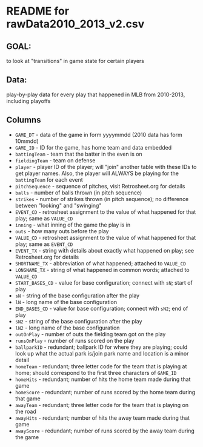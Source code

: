 # README for rawData2010_2013_v2.csv

## GOAL:
to look at "transitions" in game state for certain players

## Data:
play-by-play data for every play that happened in MLB from 2010-2013, including playoffs

## Columns
* `GAME_DT` - data of the game in form yyyymmdd (2010 data has form 10mmdd)
* `GAME_ID` - ID for the game, has home team and data embedded
* `battingTeam` - team that the batter in the even is on
* `fieldingTeam` - team on defense
* `player` - player ID of the player; will "join" another table with these IDs to get player names. Also, the player will ALWAYS be playing for the `battingTeam` for each event
* `pitchSequence` - sequence of pitches, visit Retrosheet.org for details
* `balls` - number of balls thrown (in pitch sequence)
* `strikes` - number of strikes thrown (in pitch sequence); no difference between "looking" and "swinging"
* `EVENT_CD` - retrosheet assignment to the value of what happened for that play; same as `VALUE_CD`
* `inning` - what inning of the game the play is in
* `outs` - how many outs before the play
* `VALUE_CD` - retrosheet assignment to the value of what happened for that play; same as `EVENT_CD`
* `EVENT_TX` - string with details about exactly what happened on play; see Retrosheet.org for details
* `SHORTNAME_TX` - abbreviation of what happened; attached to `VALUE_CD`
* `LONGNAME_TX` - string of what happened in common words; attached to `VALUE_CD`
* `START_BASES_CD` - value for base configuration; connect with `sN`; start of play
* `sN` - string of the base configuration after the play
* `lN` - long name of the base configuration
* `END_BASES_CD` - value for base configuration; connect with `sN2`; end of play
* `sN2` - string of the base configuration after the play
* `lN2` - long name of the base configuration
* `outOnPlay` - number of outs the fielding team got on the play
* `runsOnPlay` - number of runs scored on the play
* `ballparkID` - redundant; ballpark ID for where they are playing; could look up what the actual park is/join park name and location is a minor detail
* `homeTeam` - redundant; three letter code for the team that is playing at home; should correspond to the first three characters of `GAME_ID`
* `homeHits` - redundant; number of hits the home team made during that game
* `homeScore` - redundant; number of runs scored by the home team during that game
* `awayTeam` - redundant; three letter code for the team that is playing on the road
* `awayHits` - redundant; number of hits the away team made during that game
* `awayScore` - redundant; number of runs scored by the away team during the game
